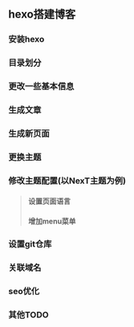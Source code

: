 ## hexo搭建博客

### 安装hexo

### 目录划分

### 更改一些基本信息

### 生成文章

### 生成新页面

### 更换主题

### 修改主题配置(以NexT主题为例)
> #### 设置页面语言
> #### 增加menu菜单


### 设置git仓库

### 关联域名

### seo优化

### 其他TODO

